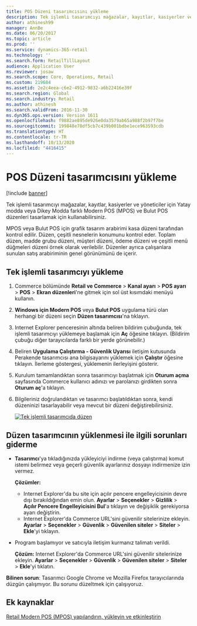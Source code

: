 ```yaml
---
title: POS Düzeni tasarımcısını yükleme
description: Tek işlemli tasarımcıyı mağazalar, kayıtlar, kasiyerler ve yöneticiler için Yatay modda veya Dikey Modda farklı Modern POS (MPOS) ve Bulut POS düzenleri tasarlamak için kullanabilirsiniz.
author: athinesh99
manager: AnnBe
ms.date: 06/20/2017
ms.topic: article
ms.prod: ''
ms.service: dynamics-365-retail
ms.technology: ''
ms.search.form: RetailTillLayout
audience: Application User
ms.reviewer: josaw
ms.search.scope: Core, Operations, Retail
ms.custom: 219684
ms.assetid: 2e2c4eea-c6e2-4912-9832-a6b22416e39f
ms.search.region: Global
ms.search.industry: Retail
ms.author: athinesh
ms.search.validFrom: 2016-11-30
ms.dyn365.ops.version: Version 1611
ms.openlocfilehash: f9882ae895de926e0da3579ab65a988f2b97f7be
ms.sourcegitcommit: 199848e78df5cb7c439b001bdbe1ece963593cdb
ms.translationtype: HT
ms.contentlocale: tr-TR
ms.lasthandoff: 10/13/2020
ms.locfileid: "4416415"
---
```

# <a name="install-the-pos-layout-designer"></a>POS Düzeni tasarımcısını yükleme

[!include [banner](includes/banner.md)]

Tek işlemli tasarımcıyı mağazalar, kayıtlar, kasiyerler ve yöneticiler için Yatay modda veya Dikey Modda farklı Modern POS (MPOS) ve Bulut POS düzenleri tasarlamak için kullanabilirsiniz.

MPOS veya Bulut POS için grafik tasarım arabirimi kasa düzeni tarafından kontrol edilir. Düzen, çeşitli nesnelerin konumunu kontrol eder. Toplam düzen, madde grubu düzeni, müşteri düzeni, ödeme düzeni ve çeşitli menü düğmeleri düzeni örnek olarak verilebilir. Düzenler ayrıca çalışanlara sunulan satış arabiriminin genel görünümünü de içerir.

## <a name="install-the-one-click-designer"></a>Tek işlemli tasarımcıyı yükleme

1. Commerce bölümünde **Retail ve Commerce** &gt; **Kanal ayarı** &gt; **POS ayarı** &gt; **POS** &gt; **Ekran düzenleri**'ne gitmek için sol üst kısımdaki menüyü kullanın.
2. **Windows için Modern POS** veya **Bulut POS** uygulama türü olan herhangi bir düzeni seçin **Düzen tasarımcısı**'na tıklayın.
3. Internet Explorer penceresinin altında beliren bildirim çubuğunda, tek işlemli tasarımcıyı yüklemeye başlamak için **Aç** öğesine tıklayın. (Bildirim çubuğu diğer tarayıcılarda farklı bir yerde görünebilir.)
4. Beliren **Uygulama Çalıştırma - Güvenlik Uyarısı** iletişim kutusunda Perakende tasarımcısı ana bilgisayarını yüklemek için **Çalıştır** öğesine tıklayın. İlerleme göstergesi, yüklemenin ilerleyişini gösterir.
5. Kurulum tamamlandıktan sonra tasarımcıyı başlatmak için **Oturum açma** sayfasında Commerce kullanıcı adınızı ve parolanızı girdikten sonra **Oturum aç**'a tıklayın.
6. Bilgileriniz doğrulandıktan ve tasarımcı başlatıldıktan sonra, kendi düzeninizi tasarlayabilir veya mevcut bir düzeni değiştirebilirsiniz.

    [![Tek işlemli tasarımcıda düzen](./media/screenlayoutdesign_mposdownload-1024x664.png)](./media/screenlayoutdesign_mposdownload.png)

## <a name="troubleshoot-the-installation-of-the-layout-designer"></a>Düzen tasarımcının yüklenmesi ile ilgili sorunları giderme

- **Tasarımcı**'ya tıkladığınızda yükleyiciyi indirme (veya çalıştırma) komut istemi belirmez veya geçerli güvenlik ayarlarınız dosyayı indirmenize izin vermez. 

    **Çözümler:**

    - Internet Explorer'da bu site için açılır pencere engelleyicisinin devre dışı bırakıldığından emin olun. **Ayarlar** &gt; **Seçenekler** &gt; **Gizlilik** &gt; **Açılır Pencere Engelleyicisini Bul**'a tıklayın ve değişiklik gerekiyorsa ayarı değiştirin.
    - Internet Explorer'da Commerce URL'sini güvenilir sitelerinize ekleyin. **Ayarlar** &gt; **Seçenekler** &gt; **Güvenlik** &gt; **Güvenilen siteler** &gt; **Siteler** &gt; **Ekle**'yi tıklayın.

- Program başlamıyor ve satıcıyla iletişim kurmanız talimatı verildi.

    **Çözüm:** Internet Explorer'da Commerce URL'sini güvenilir sitelerinize ekleyin. **Ayarlar** &gt; **Seçenekler** &gt; **Güvenlik** &gt; **Güvenilen siteler** &gt; **Siteler** &gt; **Ekle**'yi tıklatın.

**Bilinen sorun**: Tasarımcı Google Chrome ve Mozilla Firefox tarayıcılarında düzgün çalışmıyor. Bu sorunu düzeltmek için çalışıyoruz.

## <a name="additional-resources"></a>Ek kaynaklar

[Retail Modern POS (MPOS) yapılandırın, yükleyin ve etkinleştirin](retail-modern-pos-device-activation.md)
